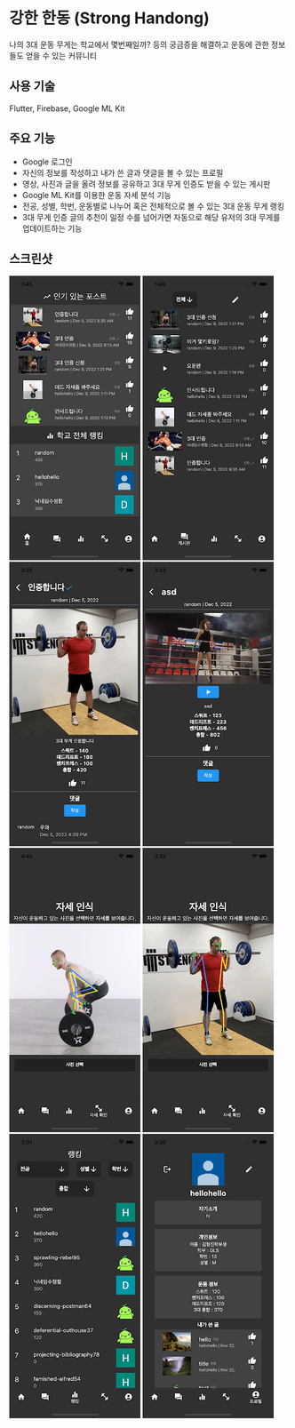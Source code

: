 # 강한 한동 (Strong Handong)
나의 3대 운동 무게는 학교에서 몇번째일까? 등의 궁금증을 해결하고 운동에 관한 정보들도 얻을 수 있는 커뮤니티
## 사용 기술
Flutter, Firebase, Google ML Kit  
## 주요 기능
- Google 로그인
- 자신의 정보를 작성하고 내가 쓴 글과 댓글을 볼 수 있는 프로필
- 영상, 사진과 글을 올려 정보를 공유하고 3대 무게 인증도 받을 수 있는 게시판
- Google ML Kit를 이용한 운동 자세 분석 기능
- 전공, 성별, 학번, 운동별로 나누어 혹은 전체적으로 볼 수 있는 3대 운동 무게 랭킹
- 3대 무게 인증 글의 추천이 일정 수를 넘어가면 자동으로 해당 유저의 3대 무게를 업데이트하는 기능
## 스크린샷
![](./sh_main.png)
![](./sh_comm.png)
![](./sh_post.png)
![](./sh_video.png)
![](./sh_pose1.png)
![](./sh_pose2.png)
![](./sh_rank.png)
![](./sh_profile.png)
